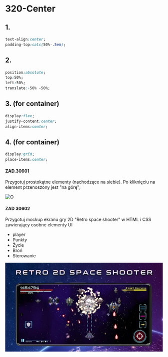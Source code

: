 # 320-Center

## 1.

```css
text-align:center;
padding-top:calc(50%-.5em);
```

## 2.

```css
position:absolute;
top:50%;
left:50%;
translate:-50% -50%;
```

## 3. (for container)
```css
display:flex;
justify-content:center;
align-items:center;
```
## 4. (for container)
```css
display:grid;
place-items:center;
```

#### ZAD.30601
Przygotuj prostokątne elementy (nachodzące na siebie). Po kliknięciu na element przenoszony jest "na górę";

![O](Order.JPG)

#### ZAD 30602
Przygotuj mockup ekranu gry 2D "Retro space shooter" w HTML i CSS zawierający osobne elementy UI
- player
- Punkty
- Życie
- Broń
- Sterowanie

![space](unnamed.webp)


